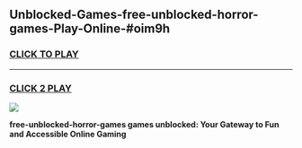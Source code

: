 
## Unblocked-Games-free-unblocked-horror-games-Play-Online-#oim9h
<h3>
<a href="https://premium.freeplayer.one?title=free-unblocked-horror-games&ref=24F">CLICK TO PLAY</a></h3>
<hr>

<h3>
<a href="https://premium.freeplayer.one?title=free-unblocked-horror-games&ref=24F">CLICK 2 PLAY</a>
  
</h3>

<a href="https://premium.freeplayer.one?title=free-unblocked-horror-games&ref=24F/"><img src="https://clearcache.store/games.png"></a>


**free-unblocked-horror-games games unblocked: Your Gateway to Fun and Accessible Online Gaming**
